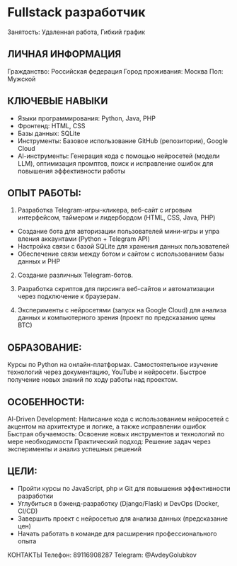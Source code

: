 # Fullstack разработчик

Занятость: Удаленная работа, Гибкий график

## ЛИЧНАЯ ИНФОРМАЦИЯ

Гражданство: Российская федерация
Город проживания: Москва 
Пол: Мужской

## КЛЮЧЕВЫЕ НАВЫКИ
- Языки программирования: Python, Java, PHP
- Фронтенд: HTML, CSS
- Базы данных: SQLite
- Инструменты: Базовое использование GitHub (репозитории), Google Cloud
- Al-инструменты: Генерация кода с помощью нейросетей (модели LLM), оптимизация промптов, поиск и исправление ошибок для повышения эффективности работы


## ОПЫТ РАБОТЫ:

1. Разработка Telegram-игры-кликера, веб-сайт с игровым интерфейсом, таймером и лидербордом (HTML, CSS, Java, PHP)

- Создание бота для авторизации пользователей мини-игры и упра вления аккаунтами (Python + Telegram API)
- Настройка связи с базой SQLite для хранения данных пользователей
- Обеспечение связи между ботом и сайтом с использованием базы данных и РНР

2. Создание различных Telegram-ботов.

3. Разработка скриптов для пирсинга веб-сайтов и автоматизации через подключение к браузерам.

4. Эксперименты с нейросетями (запуск на Google Cloud) для анализа данных и компьютерного зрения (проект по предсказанию цены ВТС)

## ОБРАЗОВАНИЕ:
Курсы по Python на онлайн-платформах.
Самостоятельное изучение технологий через документацию, YouTube и нейросети.
Быстрое получение новых знаний по ходу работы над проектом.

## ОСОБЕННОСТИ:
Al-Driven Development: Написание кода с использованием нейросетей с акцентом на архитектуре и логике, а также исправлении ошибок
Быстрая обучаемость: Освоение новых инструментов и технологий по мере необходимости
Практический подход: Решение задач через эксперименты и анализ успешных решений

## ЦЕЛИ:
- Пройти курсы по JavaScript, php и Git для повышения эффективности разработки
- Углубиться в бэкенд-разработку (Django/Flask) и DevOps (Docker, CI/CD)
- Завершить проект с нейросетью для анализа данных (предсказание цен)
- Начать работать в команде для расширения профессионального опыта

КОНТАКТЫ
Телефон: 89116908287
Telegram: @AvdeyGolubkov

